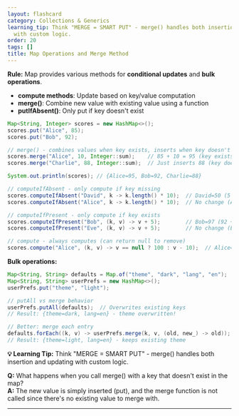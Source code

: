```yaml
---
layout: flashcard
category: Collections & Generics
learning_tip: Think "MERGE = SMART PUT" - merge() handles both insertion and updating
  with custom logic.
order: 20
tags: []
title: Map Operations and Merge Method
---
```



**Rule:** Map provides various methods for **conditional updates** and **bulk operations**.

- **compute methods**: Update based on key/value computation
- **merge()**: Combine new value with existing value using a function
- **putIfAbsent()**: Only put if key doesn't exist

```java
Map<String, Integer> scores = new HashMap<>();
scores.put("Alice", 85);
scores.put("Bob", 92);

// merge() - combines values when key exists, inserts when key doesn't exist
scores.merge("Alice", 10, Integer::sum);    // 85 + 10 = 95 (key exists)
scores.merge("Charlie", 88, Integer::sum);  // Just inserts 88 (key doesn't exist)

System.out.println(scores); // {Alice=95, Bob=92, Charlie=88}

// computeIfAbsent - only compute if key missing
scores.computeIfAbsent("David", k -> k.length() * 10);  // David=50 (5 chars * 10)
scores.computeIfAbsent("Alice", k -> k.length() * 10);  // No change (Alice exists)

// computeIfPresent - only compute if key exists  
scores.computeIfPresent("Bob", (k, v) -> v + 5);        // Bob=97 (92 + 5)
scores.computeIfPresent("Eve", (k, v) -> v + 5);        // No change (Eve doesn't exist)

// compute - always computes (can return null to remove)
scores.compute("Alice", (k, v) -> v == null ? 100 : v - 10);  // Alice=85 (95 - 10)
```

**Bulk operations:**
```java
Map<String, String> defaults = Map.of("theme", "dark", "lang", "en");
Map<String, String> userPrefs = new HashMap<>();
userPrefs.put("theme", "light");

// putAll vs merge behavior
userPrefs.putAll(defaults);  // Overwrites existing keys
// Result: {theme=dark, lang=en} - theme overwritten!

// Better: merge each entry
defaults.forEach((k, v) -> userPrefs.merge(k, v, (old, new_) -> old));
// Result: {theme=light, lang=en} - keeps existing theme
```

**💡 Learning Tip:** Think "MERGE = SMART PUT" - merge() handles both insertion and updating with custom logic.

**Q:** What happens when you call merge() with a key that doesn't exist in the map?  
**A:** The new value is simply inserted (put), and the merge function is not called since there's no existing value to merge with.

---

